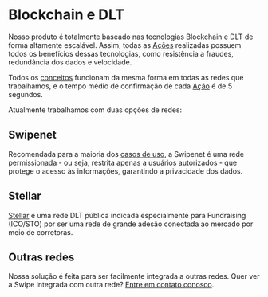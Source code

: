 # Blockchain e DLT

Nosso produto é totalmente baseado nas tecnologias Blockchain e DLT de forma altamente escalável.
Assim, todas as [Ações](#acoes) realizadas possuem todos os benefícios dessas tecnologias,
como resistência a fraudes, redundância dos dados e velocidade.

Todos os [conceitos](#conceitos) funcionam da mesma forma em todas as redes que trabalhamos, e o tempo médio de confirmação de cada [Ação](#acao) é de 5 segundos.

Atualmente trabalhamos com duas opções de redes:

## Swipenet

Recomendada para a maioria dos [casos de uso](#exemplos-de-uso), a Swipenet é uma rede permissionada - ou seja, restrita apenas a usuários autorizados - que protege o acesso às informações, garantindo a privacidade dos dados.

## Stellar

[Stellar](http://stellar.org) é uma rede DLT pública indicada especialmente para Fundraising (ICO/STO) por ser uma rede de grande adesão conectada ao mercado por meio de corretoras.

## Outras redes

Nossa solução é feita para ser facilmente integrada a outras redes. Quer ver a Swipe integrada com outra rede? [Entre em contato conosco](#contato-suporte).
